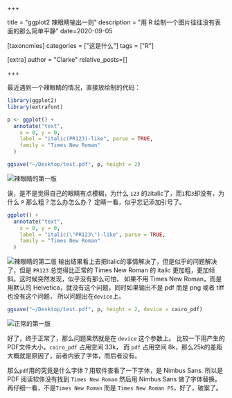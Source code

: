 +++

title = "ggplot2 辣眼睛输出一则"
description = "用 R 绘制一个图片往往没有表面的那么简单平静"
date=2020-09-05

[taxonomies]
categories = ["这是什么"]
tags = ["R"]

[extra]
author = "Clarke"
relative_posts=[]

+++

最近遇到一个辣眼睛的情况，直接放绘制的代码：

```R
library(ggplot2)
library(extrafont)

p <- ggplot() +
  annotate("text",
    x = 0, y = 0,
    label = "italic(PR123)-like", parse = TRUE,
    family = "Times New Roman"
  ) 

ggsave("~/Desktop/test.pdf", p, height = 2)
```

![辣眼睛的第一版](https://i.loli.net/2020/09/05/COVscIgwtxUnJDN.png)

诶，是不是觉得自己的眼睛有点模糊，为什么 `123` 的`2`italic了，而`1`和`3`却没有，为什么 `P` 那么粗？怎么办怎么办？
定睛一看，似乎忘记添加引号了。

```R
ggplot() +
  annotate("text",
    x = 0, y = 0,
    label = "italic(\"PR123\")-like", parse = TRUE,
    family = "Times New Roman"
  ) 
```

![辣眼睛的第二版](https://i.loli.net/2020/09/05/jmfq7tUoacwOZnA.png)
输出结果看上去把italic的事情解决了，但是似乎的问题解决了，但是 `PR123` 总觉得比正常的 Times New Roman 的 italic 更加粗，更加倾斜。这时候突然发现，似乎没有那么可怕，
如果不用 Times New Roman，而是用默认的 Helvetica，就没有这个问题，同时如果输出不是 pdf 而是 png 或者 tiff 也没有这个问题，
所以问题出在`device`上。

```R
ggsave("~/Desktop/test.pdf", p, height = 2, device = cairo_pdf)
```

![正常的第一版](https://i.loli.net/2020/09/05/znVPXB1vFU7Ms5D.png)

好了，终于正常了，那么问题果然就是在 `device` 这个参数上。
比较一下用产生的PDF文件大小，`cairo_pdf` 占用空间 33k，
而 `pdf` 占用空间 8k，那么25k的差距大概就是原因了，前者内嵌了字体，而后者没有。

那么`pdf`用的究竟是什么字体？用软件查看了一下字体，是 Nimbus Sans. 
所以是 PDF 阅读软件没有找到 `Times New Roman` 然后用 Nimbus Sans 做了字体替换。
再仔细一看，不是`Times New Roman` 而是 `Times New Roman PS`，好了，破案了。
